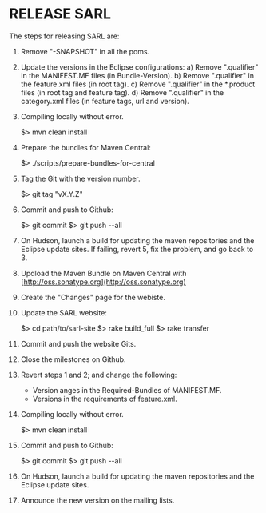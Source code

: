 
RELEASE SARL
============

The steps for releasing SARL are:

1) Remove "-SNAPSHOT" in all the poms.

2) Update the versions in the Eclipse configurations:
   a) Remove ".qualifier" in the MANIFEST.MF files  (in Bundle-Version).
   b) Remove ".qualifier" in the feature.xml files (in root tag).
   c) Remove ".qualifier" in the *.product files (in root tag and feature tag).
   d) Remove ".qualifier" in the category.xml files (in feature tags, url and version).

3) Compiling locally without error.

    $> mvn clean install

4) Prepare the bundles for Maven Central:

    $> ./scripts/prepare-bundles-for-central

5) Tag the Git with the version number.

    $> git tag "vX.Y.Z"

6) Commit and push to Github:

    $> git commit
    $> git push --all

7) On Hudson, launch a build for updating the maven repositories and the Eclipse update sites.
   If failing, revert 5, fix the problem, and go back to 3.

8) Updload the Maven Bundle on Maven Central with [http://oss.sonatype.org](http://oss.sonatype.org)

9) Create the "Changes" page for the webiste.

10) Update the SARL website:

    $> cd path/to/sarl-site
    $> rake build_full
    $> rake transfer

11) Commit and push the website Gits.

12) Close the milestones on Github.

13) Revert steps 1 and 2; and change the following:
    * Version anges in the Required-Bundles of MANIFEST.MF.
    * Versions in the requirements of feature.xml.

14) Compiling locally without error.

    $> mvn clean install

15) Commit and push to Github:

    $> git commit
    $> git push --all

16) On Hudson, launch a build for updating the maven repositories and the Eclipse update sites.

17) Announce the new version on the mailing lists.

